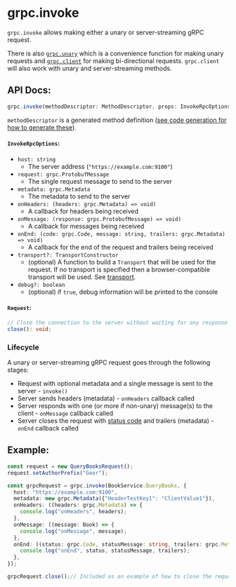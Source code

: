 # grpc.invoke

`grpc.invoke` allows making either a unary or server-streaming gRPC request.

There is also [`grpc.unary`](unary) which is a convenience function for making unary requests and [`grpc.client`](client) for making bi-directional requests. `grpc.client` will also work with unary and server-streaming methods.

## API Docs:
```typescript
grpc.invoke(methodDescriptor: MethodDescriptor, props: InvokeRpcOptions): Request;
```

`methodDescriptor` is a generated method definition ([see code generation for how to generate these](code-generation)).

#### `InvokeRpcOptions`:

* `host: string`
  * The server address (`"https://example.com:9100"`)
* `request: grpc.ProtobufMessage`
  * The single request message to send to the server
* `metadata: grpc.Metadata`
  * The metadata to send to the server
* `onHeaders: (headers: grpc.Metadata) => void)`
  * A callback for headers being received
* `onMessage: (response: grpc.ProtobufMessage) => void)`
  * A callback for messages being received
* `onEnd: (code: grpc.Code, message: string, trailers: grpc.Metadata) => void)`
  * A callback for the end of the request and trailers being received
* `transport?: TransportConstructor`
  * (optional) A function to build a `Transport` that will be used for the request. If no transport is specified then a browser-compatible transport will be used. See [transport](transport).
* `debug?: boolean`
  * (optional) if `true`, debug information will be printed to the console

#### `Request`:
```typescript
// Close the connection to the server without waiting for any response
close(): void;
```

### Lifecycle
A unary or server-streaming gRPC request goes through the following stages:

* Request with optional metadata and a single message is sent to the server - `invoke()`
* Server sends headers (metadata) - `onHeaders` callback called
* Server responds with one (or more if non-unary) message(s) to the client - `onMessage` callback called
* Server closes the request with [status code](concepts#status-codes) and trailers (metadata) - `onEnd` callback called

## Example:
```typescript
const request = new QueryBooksRequest();
request.setAuthorPrefix("Geor");

const grpcRequest = grpc.invoke(BookService.QueryBooks, {
  host: "https://example.com:9100",
  metadata: new grpc.Metadata({"HeaderTestKey1": "ClientValue1"}),
  onHeaders: ((headers: grpc.Metadata) => {
    console.log("onHeaders", headers);
  },
  onMessage: ((message: Book) => {
    console.log("onMessage", message);
  },
  onEnd: ((status: grpc.Code, statusMessage: string, trailers: grpc.Metadata) => {
    console.log("onEnd", status, statusMessage, trailers);
  },
});

grpcRequest.close();// Included as an example of how to close the request, but this usage would cancel the request immediately
```